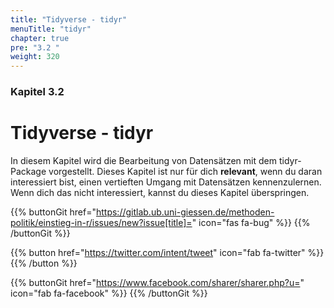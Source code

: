 ```yaml
---
title: "Tidyverse - tidyr"
menuTitle: "tidyr"
chapter: true
pre: "3.2 "
weight: 320
---
```


### Kapitel 3.2

# Tidyverse - tidyr

In diesem Kapitel wird die Bearbeitung von Datensätzen mit dem tidyr-Package vorgestellt. Dieses Kapitel ist nur für dich **relevant**, wenn du daran interessiert bist, einen vertieften Umgang mit Datensätzen kennenzulernen. Wenn dich das nicht interessiert, kannst du dieses Kapitel überspringen.

{{% buttonGit href="https://gitlab.ub.uni-giessen.de/methoden-politik/einstieg-in-r/issues/new?issue[title]=" icon="fas fa-bug" %}} {{% /buttonGit %}} 

{{% button href="https://twitter.com/intent/tweet" icon="fab fa-twitter" %}} {{% /button %}}

{{% buttonGit href="https://www.facebook.com/sharer/sharer.php?u=" icon="fab fa-facebook" %}} {{% /buttonGit %}}